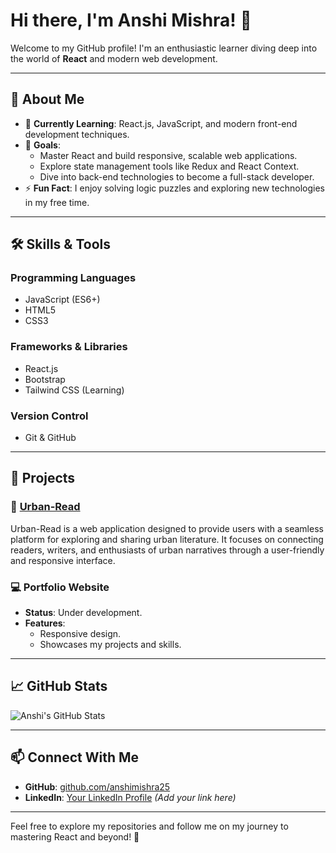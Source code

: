 # Hi there, I'm Anshi Mishra! 👋

Welcome to my GitHub profile! I'm an enthusiastic learner diving deep into the world of **React** and modern web development.

---

## 🚀 About Me

- 🌱 **Currently Learning**: React.js, JavaScript, and modern front-end development techniques.
- 🎯 **Goals**: 
  - Master React and build responsive, scalable web applications.
  - Explore state management tools like Redux and React Context.
  - Dive into back-end technologies to become a full-stack developer.
- ⚡ **Fun Fact**: I enjoy solving logic puzzles and exploring new technologies in my free time.

---

## 🛠️ Skills & Tools

### **Programming Languages**
- JavaScript (ES6+)
- HTML5
- CSS3

### **Frameworks & Libraries**
- React.js
- Bootstrap
- Tailwind CSS (Learning)

### **Version Control**
- Git & GitHub

---

## 📂 Projects

### 🌟 **[Urban-Read](https://github.com/anshimishra25/Urban-Read)**
Urban-Read is a web application designed to provide users with a seamless platform for exploring and sharing urban literature. It focuses on connecting readers, writers, and enthusiasts of urban narratives through a user-friendly and responsive interface.

### 💻 **Portfolio Website**
- **Status**: Under development.
- **Features**:
  - Responsive design.
  - Showcases my projects and skills.

---

## 📈 GitHub Stats

![Anshi's GitHub Stats](https://github-readme-stats.vercel.app/api?username=anshimishra25&show_icons=true&theme=radical)

---

## 📫 Connect With Me

- **GitHub**: [github.com/anshimishra25](https://github.com/anshimishra25)
- **LinkedIn**: [Your LinkedIn Profile](#) *(Add your link here)*

---

Feel free to explore my repositories and follow me on my journey to mastering React and beyond! 🚀
